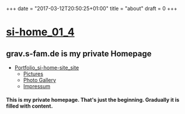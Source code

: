 +++
date = "2017-03-12T20:50:25+01:00"
title = "about"
draft = 0
+++
# [si-home_01_4](http://grav.s-fam.de/)

## grav.s-fam.de is my private Homepage

*   [Portfolio_si-home-site_site](http://grav.s-fam.de/portfolio/)
    *   [Pictures](http://grav.s-fam.de/pictures/)
    *   [Photo Gallery](http://grav.s-fam.de/photo-gallery/)
	*   [Impressum](http://grav.s-fam.de/impressum/)

#### This is my private homepage\. That's just the beginning\. Gradually it is filled with content\.
